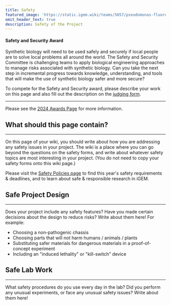 ```yaml
---
title: Safety
featured_image: 'https://static.igem.wiki/teams/5057/pseudomonas-fluorescens-dropcount4-merged.jpg'
omit_header_text: true
description: Safety of the Project
---
```


#### Safety and Security Award

Synthetic biology will need to be used safely and securely if local people are
to solve local problems all around the world. The Safety and Security Committee
is challenging teams to apply biological engineering approaches to manage risks
associated with synthetic biology. Can you take the next step in incremental
progress towards knowledge, understanding, and tools that will make the use of
synthetic biology safer and more secure?

To compete for the Safety and Security award, please describe your work on this
page and also fill out the description on the
[judging form](https://competition.igem.org/deliverables/judging-form).

---

Please see the [2024 Awards Page](https://competition.igem.org/judging/awards)
for more information.

## What should this page contain?

---

On this page of your wiki, you should write about how you are addressing any
safety issues in your project. The wiki is a place where you can go beyond the
questions on the safety forms, and write about whatever safety topics are most
interesting in your project. (You do not need to copy your safety forms onto
this wiki page.)

Please visit the
[Safety Policies page](https://responsibility.igem.org/safety-policies/introduction)
to find this year's safety requirements & deadlines, and to learn about safe &
responsible research in iGEM.

## Safe Project Design

---

Does your project include any safety features? Have you made certain decisions
about the design to reduce risks? Write about them here! For example:

-   Choosing a non-pathogenic chassis
-   Choosing parts that will not harm humans / animals / plants
-   Substituting safer materials for dangerous materials in a proof-of-concept
    experiment
-   Including an "induced lethality" or "kill-switch" device

## Safe Lab Work

---

What safety procedures do you use every day in the lab? Did you perform any
unusual experiments, or face any unusual safety issues? Write about them here!
